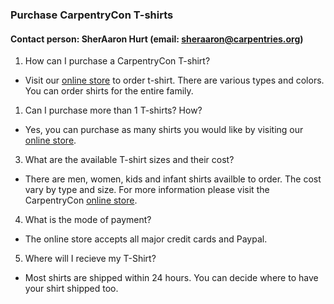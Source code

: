 ### Purchase CarpentryCon T-shirts

#### Contact person: SherAaron Hurt (email: sheraaron@carpentries.org)

1. How can I purchase a CarpentryCon T-shirt?

- Visit our [online store](https://www.cafepress.com/carpentrycon2018) to order t-shirt. There are various types and colors. You can order shirts for the entire family.

1. Can I purchase more than 1 T-shirts? How?

- Yes, you can purchase as many shirts you would like by visiting our [online store](https://www.cafepress.com/carpentrycon2018).

3. What are the available T-shirt sizes and their cost?

- There are men, women, kids and infant shirts availble to order. The cost vary by type and size. For more information please visit the CarpentryCon [online store](https://www.cafepress.com/carpentrycon2018).

4. What is the mode of payment?
- The online store accepts all major credit cards and Paypal. 

5. Where will I recieve my T-Shirt?
- Most shirts are shipped within 24 hours. You can decide where to have your shirt shipped too. 
